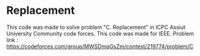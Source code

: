 # Replacement
This code was made to solve problem "C. Replacement" in ICPC Assiut University Community code forces. This code was made for IEEE. Problem link : https://codeforces.com/group/MWSDmqGsZm/contest/219774/problem/C
